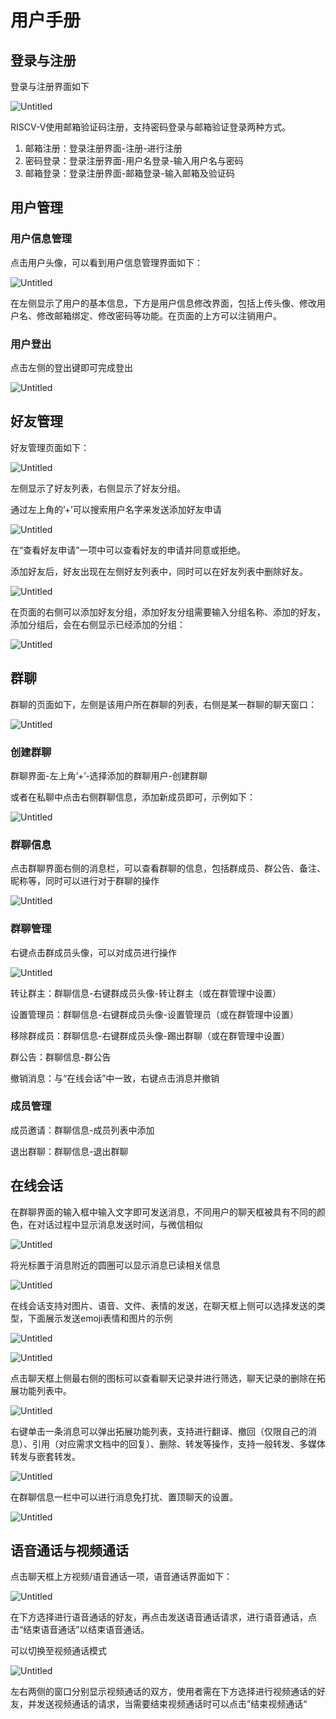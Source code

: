 # 用户手册

## 登录与注册

登录与注册界面如下

![Untitled](./image/0.png)

RISCV-V使用邮箱验证码注册，支持密码登录与邮箱验证登录两种方式。

1. 邮箱注册：登录注册界面-注册-进行注册
2. 密码登录：登录注册界面-用户名登录-输入用户名与密码
3. 邮箱登录：登录注册界面-邮箱登录-输入邮箱及验证码

## 用户管理

### 用户信息管理

点击用户头像，可以看到用户信息管理界面如下：

![Untitled](./image/1.png)

在左侧显示了用户的基本信息，下方是用户信息修改界面，包括上传头像、修改用户名、修改邮箱绑定、修改密码等功能。在页面的上方可以注销用户。

### 用户登出

点击左侧的登出键即可完成登出

![Untitled](./image/2.png)

## 好友管理

好友管理页面如下：

![Untitled](./image/3.png)

左侧显示了好友列表，右侧显示了好友分组。

通过左上角的’+’可以搜索用户名字来发送添加好友申请

![Untitled](./image/4.png)

在“查看好友申请”一项中可以查看好友的申请并同意或拒绝。

添加好友后，好友出现在左侧好友列表中，同时可以在好友列表中删除好友。

![Untitled](./image/5.png)

在页面的右侧可以添加好友分组，添加好友分组需要输入分组名称、添加的好友，添加分组后，会在右侧显示已经添加的分组：

![Untitled](./image/6.png)

## 群聊

群聊的页面如下，左侧是该用户所在群聊的列表，右侧是某一群聊的聊天窗口：

![Untitled](./image/7.png)

### 创建群聊

群聊界面-左上角‘+’-选择添加的群聊用户-创建群聊

或者在私聊中点击右侧群聊信息，添加新成员即可，示例如下：

![Untitled](./image/8.png)

### 群聊信息

点击群聊界面右侧的消息栏，可以查看群聊的信息，包括群成员、群公告、备注、昵称等，同时可以进行对于群聊的操作

![Untitled](./image/9.png)

### 群聊管理

右键点击群成员头像，可以对成员进行操作

![Untitled](./image/10.png)

转让群主：群聊信息-右键群成员头像-转让群主（或在群管理中设置）

设置管理员：群聊信息-右键群成员头像-设置管理员（或在群管理中设置）

移除群成员：群聊信息-右键群成员头像-踢出群聊（或在群管理中设置）

群公告：群聊信息-群公告

撤销消息：与“在线会话”中一致，右键点击消息并撤销

### 成员管理

成员邀请：群聊信息-成员列表中添加

退出群聊：群聊信息-退出群聊

## 在线会话

在群聊界面的输入框中输入文字即可发送消息，不同用户的聊天框被具有不同的颜色，在对话过程中显示消息发送时间，与微信相似

![Untitled](./image/11.png)

将光标置于消息附近的圆圈可以显示消息已读相关信息

![Untitled](./image/12.png)

在线会话支持对图片、语音、文件、表情的发送，在聊天框上侧可以选择发送的类型，下面展示发送emoji表情和图片的示例

![Untitled](./image/13.png)

![Untitled](./image/14.png)

点击聊天框上侧最右侧的图标可以查看聊天记录并进行筛选，聊天记录的删除在拓展功能列表中。

![Untitled](./image/15.png)

右键单击一条消息可以弹出拓展功能列表，支持进行翻译、撤回（仅限自己的消息）、引用（对应需求文档中的回复）、删除、转发等操作，支持一般转发、多媒体转发与嵌套转发。

![Untitled](./image/16.png)

在群聊信息一栏中可以进行消息免打扰、置顶聊天的设置。

![Untitled](./image/17.png)

## 语音通话与视频通话

点击聊天框上方视频/语音通话一项，语音通话界面如下：

![Untitled](./image/18.png)

在下方选择进行语音通话的好友，再点击发送语音通话请求，进行语音通话，点击“结束语音通话”以结束语音通话。

可以切换至视频通话模式

![Untitled](./image/19.png)

左右两侧的窗口分别显示视频通话的双方，使用者需在下方选择进行视频通话的好友，并发送视频通话的请求，当需要结束视频通话时可以点击”结束视频通话“